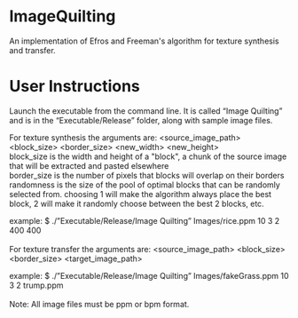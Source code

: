 # ImageQuilting
An implementation of Efros and Freeman's algorithm for texture synthesis and transfer.

# User Instructions
Launch the executable from the command line. It is called “Image Quilting” and is in the “Executable/Release” folder, along with sample image files.

For texture synthesis the arguments are:
<source_image_path> <block_size> <border_size> <randomness> <width> <height> <new_width> <new_height>
<br/>
block_size is the width and height of a "block", a chunk of the source image that will be extracted and pasted elsewhere
<br/>
border_size is the number of pixels that blocks will overlap on their borders
<br/>
randomness is the size of the pool of optimal blocks that can be randomly selected from. choosing 1 will make the algorithm always place the best block, 2 will make it randomly choose between the best 2 blocks, etc.

example:
$ ./”Executable/Release/Image Quilting” Images/rice.ppm 10 3 2 400 400
<br/>
<br/>
For texture transfer the arguments are:
<source_image_path> <block_size> <border_size> <randomness> <target_image_path>

example:
$ ./”Executable/Release/Image Quilting” Images/fakeGrass.ppm 10 3 2 trump.ppm
<br/>
<br/>
Note: All image files must be ppm or bpm format.
